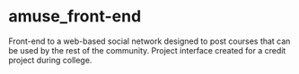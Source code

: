 # amuse_front-end
Front-end to a web-based social network designed to post courses that can be used by the rest of the community. Project interface created for a credit project during college.
